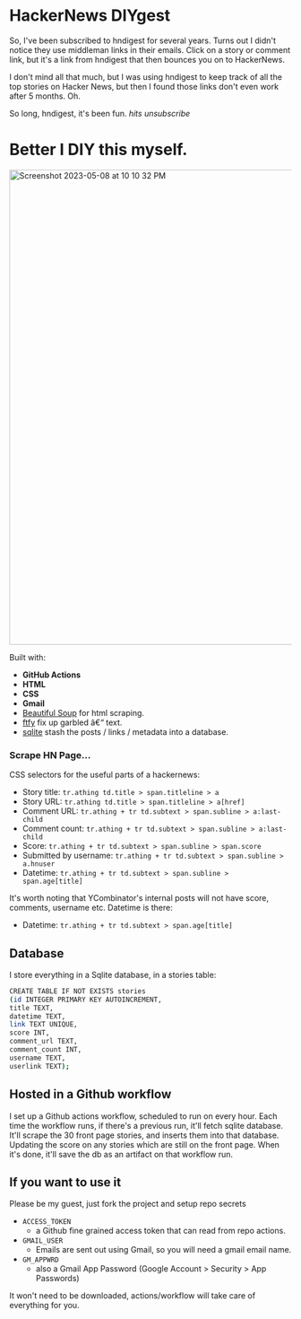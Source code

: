 # HackerNews DIYgest

So, I've been subscribed to hndigest for several years. Turns out I didn't notice 
they use middleman links in their emails. Click on a story or comment link, but it's a link from
hndigest that then bounces you on to HackerNews. 

I don't mind all that much, but I was using hndigest to keep track of all the top stories on
Hacker News, but then I found those links don't even work after 5 months. Oh.

So long, hndigest, it's been fun. *hits unsubscribe*

# Better I DIY this myself.

<img width="847" alt="Screenshot 2023-05-08 at 10 10 32 PM" src="https://user-images.githubusercontent.com/71587/236861200-b9099e90-3279-4464-9967-ff7851595efd.png">

Built with:

- **GitHub Actions**
- **HTML**
- **CSS**
- **Gmail**
- [Beautiful Soup](https://www.crummy.com/software/BeautifulSoup/bs4/doc/) for html scraping.
- [ftfy](https://github.com/LuminosoInsight/python-ftfy) fix up garbled â€“ text.
- [sqlite](https://www.sqlite.org/index.html) stash the posts / links / metadata into a database.

### Scrape HN Page...

CSS selectors for the useful parts of a hackernews:

- Story title: `tr.athing td.title > span.titleline > a`
- Story URL: `tr.athing td.title > span.titleline > a[href]`
- Comment URL: `tr.athing + tr td.subtext > span.subline > a:last-child`
- Comment count: `tr.athing + tr td.subtext > span.subline > a:last-child`
- Score: `tr.athing + tr td.subtext > span.subline > span.score`
- Submitted by username: `tr.athing + tr td.subtext > span.subline > a.hnuser`
- Datetime: `tr.athing + tr td.subtext > span.subline > span.age[title]`

It's worth noting that YCombinator's internal posts will not have score, comments, username etc. Datetime is there:

- Datetime: `tr.athing + tr td.subtext > span.age[title]`

## Database

I store everything in a Sqlite database, in a stories table:

``` sh
CREATE TABLE IF NOT EXISTS stories
(id INTEGER PRIMARY KEY AUTOINCREMENT,
title TEXT,
datetime TEXT,
link TEXT UNIQUE,
score INT,
comment_url TEXT,
comment_count INT,
username TEXT,
userlink TEXT);
```

## Hosted in a Github workflow

I set up a Github actions workflow, scheduled to run on every hour.
Each time the workflow runs, if there's a previous run, it'll fetch sqlite database.
It'll scrape the 30 front page stories, and inserts them into that database.  Updating the score 
on any stories which are still on the front page.  When it's done, it'll save the db as an artifact 
on that workflow run.

## If you want to use it

Please be my guest, just fork the project and setup repo secrets 

- `ACCESS_TOKEN`
  - a Github fine grained access token that can read from repo actions.
- `GMAIL_USER`
  - Emails are sent out using Gmail, so you will need a gmail email name.
- `GM_APPWRD`
  - also a Gmail App Password (Google Account > Security > App Passwords)

It won't need to be downloaded, actions/workflow will take care of everything for you.
